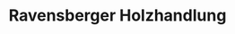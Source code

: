 ---
title: "Ravensberger Holzhandlung"
url: /bielefeld/ravensberger-holzhandlung/
shop: Baumarkt
---